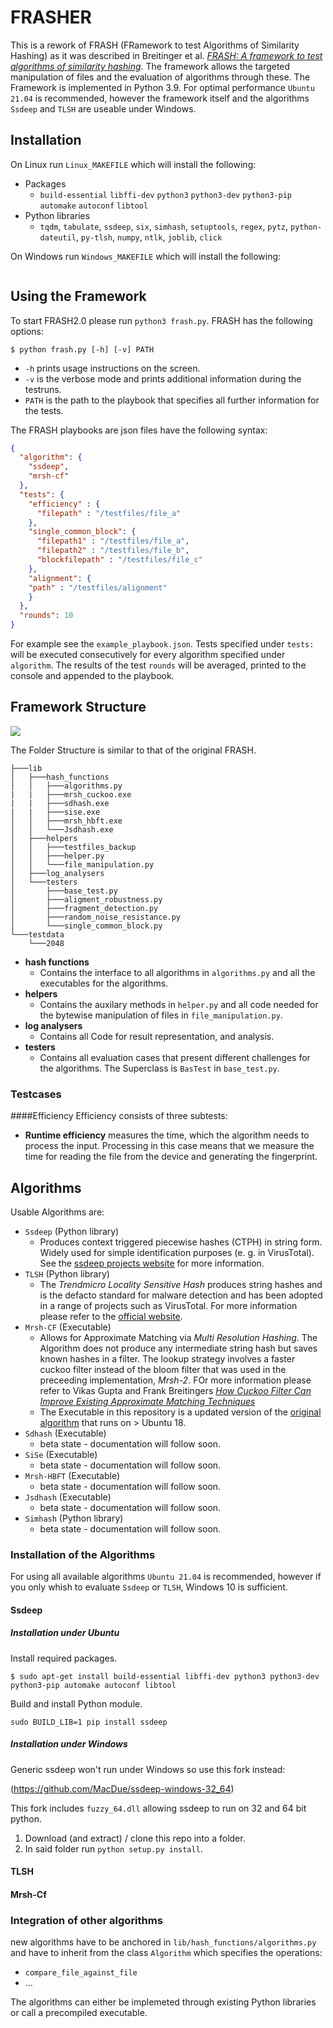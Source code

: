 # FRASHER

This is a rework of FRASH (FRamework to test Algorithms of Similarity Hashing) as it was described in Breitinger et al. 
[_FRASH: A framework to test algorithms of similarity hashing_](https://www.sciencedirect.com/science/article/pii/S1742287613000522). The framework allows the targeted manipulation of files 
and the evaluation of algorithms through these. The Framework is implemented in Python 3.9. For optimal performance `Ubuntu 21.04` is recommended, however the framework itself and the algorithms `Ssdeep` and `TLSH` are useable under Windows. 


## Installation 

On Linux run `Linux_MAKEFILE` which will install the following:
- Packages 
  - `build-essential` `libffi-dev` `python3` `python3-dev` `python3-pip` `automake` `autoconf` `libtool`
- Python libraries
  - `tqdm`, `tabulate`, `ssdeep`, `six`, `simhash`, `setuptools`, `regex`, `pytz`, `python-dateutil`, `py-tlsh`, `numpy`, 
  `ntlk`, `joblib`, `click`


On Windows run `Windows_MAKEFILE` which will install the following:
 ```
 
 ```
## Using the Framework



To start FRASH2.0 please run `python3 frash.py`. FRASH has the following options: 
```
$ python frash.py [-h] [-v] PATH
```
- `-h` prints usage instructions on the screen.
- `-v` is the verbose mode and prints additional information during the testruns.
- `PATH` is the path to the playbook that specifies all further information for the tests. 

The FRASH playbooks are json files have the following syntax:

```json
{
  "algorithm": {
    "ssdeep",
    "mrsh-cf"
  },
  "tests": {
    "efficiency" : {
      "filepath" : "/testfiles/file_a"
    },
    "single_common_block": {
      "filepath1" : "/testfiles/file_a", 
      "filepath2" : "/testfiles/file_b",
      "blockfilepath" : "/testfiles/file_c"
    },
    "alignment": {
    "path" : "/testfiles/alignment"
    }
  },
  "rounds": 10
}
```
For example see the `example_playbook.json`. Tests specified under `tests:` will be executed consecutively for every algorithm specified under `algorithm`.
The results of the test `rounds` will be averaged, printed to the console and appended to the playbook. 

## Framework Structure

![](https://viewer.diagrams.net/?tags=%7B%7D&highlight=0000ff&edit=_blank&layers=1&nav=1&title=Untitled%20Diagram.drawio#R7Vxbd9soEP41fkyO7rIfm6RpHrbbdrt7dpuXHiJhm1oWqoRje3%2F9goRugG3sSJaTbppzKiE0gu8bhpkBMrJvl5sPKUjmH3EIo5FlhJuRfTeyLNOxrBH7NcJtUTI27KJglqKQV6oLvqJ%2FIS80eOkKhTBrVSQYRwQl7cIAxzEMSKsMpClet6tNcdT%2BagJmUCr4GoBILv0bhWTOe2H5dfkDRLN5%2BWXTmxRPlqCszHuSzUGI140i%2B%2F3Ivk0xJsXVcnMLIwZeiUvx3v2Op1XDUhgTnRc%2BLR7jhy%2Bzh6fnnx%2Bn0aOzuLpaXXEynkG04h3mjSXbEoEUr%2BIQMiHGyL5ZzxGBXxMQsKdryjktm5NlRO9MejnFMbkHSxQxuh9g9AwJCgB%2FwNk1bXovt5536BmmBG4aRbw3HyBeQpJuaZXyqcuR5aple%2Fx%2BXRPllejPGyQ5pXIBrhyzSnaNH73gEKrhfF7d%2FfWQ%2FPEQpzfrKLoKv32xH69cs2M8M5LiBbzFEU7zt20j%2F6kAlNBSYLobQL8NoGe6EoCmowDQtDoAUKmPKvy8iH725olezNjFyL%2BpytIWtN7PFRtMua5dZbmyvaMVTCvZ1A8rMZYHlgzt%2BClLinteA0QznCIyX7Ze6uCDBvv16Xu3%2FXaAwIxkjRdyIb3DBqdTFCAYB9vmW8aZvj5FEUyYyZW%2BLb5haBXVUu4ZnEw8hfSe%2Ff8ddK0YwseZinQgthZDG14PnxfZIxChWUyvIzgtG1KZ%2B1u8ShFkLf4drgWTb3Vj8m3R5E9kk296Kovl9mWxrJ0Wi%2FVfiz5bRV8Sge0TxovrHxmOG0QWUndwSWEk%2ByaQGMewGCyRUFQSG1ByKIf2DSOFTt3RO%2F5gicKQfUapIW0d0nICrPKet37X7HWUeviHPQJT5RHYfWmH25N23KdgCdc4XfyvGVqa4RiCZlhn1Aylq%2Bh4kmqwieZ7ADJ4nWw7dMP32WVbwlrml%2BCkG3%2FTFax35Yc3SZioSOjP35TN9ytg4UVDwfUEFlRDoTcWlGNBNYcKwNPoOYG5USK7TE0D%2BScQLGY5V59WJEJxCWoI0sUn%2BhYirPPGteF2o9n2WIikFJiOVW6J0RekGoH9hUM6ESC1h4bUee2QipOg5wwNaV%2FuEbPh9CGP2n4VD6lb5RjrKUdvDpLsH0mUwTh8x3K8NRUhyOY5lmabyjbIFJJ0%2Bw97dG0Yk7LgWz7YTMMpC%2B42zfp32%2BbdZ5gi2k9Gd1G4QYRJvKLD1bB4QUsiva8Fsptt40YUV3QVhlJyWpr4M%2BpXBFDDxSEgnUFysKKsIA0FcBUKUJalMAIEPbcbrNIK%2FoXPGOVDnOufJziHY1Gxio7yt6xGnlsQ5AuK7I8FQQUQkqBcSatun66348N6eyjJkiXFUsYUbZjOdmH7vbHbQsVV%2BN62qxjebk%2FDu%2Fx%2BA6cq8ZpdqHHugAd37F63mXAUhta0J2e0tIogaJ%2BpDSKQZSjYZ2B1zddgxsbwr03PqH7M9thwBKXXNT1UbFuQf17TY2p4%2FW%2BMSNejRHbEnusNy55GgHEce6VTYrb8EXevN6LLeNvz2O3dD6UZjhg%2FimzqqoWYtfIm7nnVwj%2BsFj3GnRmPObyO5j%2BRFkWKXuWHdLF%2Bo4ZX9teWIEbJimofHUhVEPlWHRLPsASHxFelZQ2Vb9gbJ5O3pPKe7QsID670lux8v2aAx5cGr4ZDPUQMWEYVlxIDWhr%2B6gA4iXPU8Dip8qRv2q%2F3DaePAI2KbQs6s4tvafhyclJzJ4sZbS6RWc%2BL71FUvkQl8rvXQL0YhlWrFCfEc3t0qJokzkW9hk%2Fzq1PvG1Y31FNBF0S9reFt%2FerUi6mz00f93tTe2anX2BDef06nWu%2FKV6dsYcHLP2nBS1ehdFaoinrNBao9W6aG0tCxuEAqhg%2BnJpQc%2F7wJJVsVnQib7DO0RBFIWdRGCQxw2lpH72gz8aiDkEYgxfUVRxhMhVL0tpfJ7vpIjXQExMt%2FesJvMjh%2BGlnwl%2BF3k%2F%2FrBz%2FlEZrz4ndEujhIcZY9gfQwiDXieVIHpTToRphlK6nVYx3t96SSvGpaRW6tJKWMsxjgdbcb7Li1tqcIB4s%2F5yjevy8lbDhwujPsUBOiKaRJfFGndSdEUZAnJpZ7nhCd4xbe3iKVY3EJ4MQEizU5IKhvKjUyZcEqfa5M2RFxVzugau00u3h%2BxaEq7ujU53fHFtID%2FFKMwbZRLWEVst0NrnKpQoN3tktcpHVa9elF0YJulU2eavnGU%2BouryIirxpeztlf8SSdq9gLrDxJ15vj4mhsnDstVK7DY61gWbEdswqg%2Bctl9GweiJx17YLGZorSrzsYJRfEDmVppN0Sp%2BZxHFtQ0Ek%2Flkb8jsdXunu1HCVIryNIlGyF6ljlWW2Fq7OOQkdduUEep2SOZzgG0fu6VLAWdZ3fMDtrleP6AxKy5dvuwYpgEfVGJpa7D800rNF2MGqTdZp3qLPlytK1Ejso1x7%2BL%2BPPkviD9PpyT9x1%2Bnc2nLEiSaD8Oxv9Hbw5Lno96nSFrjoP5gwLdLinBju2eUBQz8GO2%2F2G0epgTHuNwHcPODrduVpdGkNX1xhaQ%2BqjLXo64hqV%2FtLXaS5TZ%2FqoEXy%2FutSjxI4qUFIoh%2Bj3aphuelv%2FObCClPqPqtnv%2FwM%3D)


The Folder Structure is similar to that of the  original FRASH.

```
├───lib               
│   ├───hash_functions
│   │   ├───algorithms.py
|   |   ├───mrsh_cuckoo.exe
|   |   ├───sdhash.exe
|   |   ├───sise.exe
│   │   ├───mrsh_hbft.exe
│   │   └───Jsdhash.exe
│   ├───helpers
│   │   ├───testfiles_backup
│   │   ├───helper.py
│   │   └───file_manipulation.py
│   ├───log_analysers
│   └───testers
│       ├───base_test.py
│       ├───aligment_robustness.py
│       ├───fragment_detection.py
│       ├───random_noise_resistance.py
│       └───single_common_block.py      
└───testdata
    └───2048
```
- **hash functions** 
  - Contains the interface to all algorithms in `algorithms.py` and all the executables for the algorithms.
- **helpers**
  - Contains the auxilary methods in `helper.py` and all code needed for the bytewise manipulation of files in `file_manipulation.py`.
- **log analysers**
  - Contains all Code for result representation, and analysis. 
- **testers**
  - Contains all evaluation cases that present different challenges for the algorithms. The Superclass is `BasTest` in `base_test.py`.

### Testcases

####Efficiency 
Efficiency consists of three subtests:
- **Runtime efficiency** measures the time, which the algorithm needs to process the input. Processing in this case means that we measure the time for reading the file from the device and generating the fingerprint.

## Algorithms
Usable Algorithms are: 
- `Ssdeep` (Python library)
  - Produces context triggered piecewise hashes (CTPH) in string form. Widely used for simple identification purposes (e. g. in VirusTotal). See the  [ssdeep projects website](https://ssdeep-project.github.io/ssdeep/index.html) for more information. 
- `TLSH` (Python library)
  - The _Trendmicro Locality Sensitive Hash_ produces string hashes and is the defacto standard for malware detection and has been adopted in a range of projects such as VirusTotal. For more information please refer to the [official website](http://tlsh.org/).
- `Mrsh-CF` (Executable)
  - Allows for Approximate Matching via _Multi Resolution Hashing_. The Algorithm does not produce any intermediate string hash but saves known hashes in a filter. The lookup strategy involves a faster cuckoo filter instead of the bloom filter that was used in the preceeding implementation, _Mrsh-2_. FOr more information please refer to Vikas Gupta and Frank Breitingers [_How Cuckoo Filter Can Improve Existing Approximate Matching Techniques_](https://www.researchgate.net/publication/292985174_How_Cuckoo_Filter_Can_Improve_Existing_Approximate_Matching_Techniques.)
  - The Executable in this repository is a updated version of the [original algorithm](https://www.fbreitinger.de/wp-content/uploads/2015/06/mrsh_cuckoo.zip) that runs on > Ubuntu 18. 
- `Sdhash` (Executable)
  - beta state - documentation will follow soon.
- `SiSe` (Executable)
  - beta state - documentation will follow soon.
- `Mrsh-HBFT` (Executable)
  - beta state - documentation will follow soon.
- `Jsdhash` (Executable)
  - beta state - documentation will follow soon.
- `Simhash` (Python library) 
  - beta state - documentation will follow soon.

### Installation of the Algorithms

For using all available algorithms `Ubuntu 21.04` is recommended, however if you only whish to evaluate `Ssdeep` or `TLSH`, Windows 10 is sufficient.  

#### Ssdeep
##### Installation under Ubuntu
Install required packages.
```
$ sudo apt-get install build-essential libffi-dev python3 python3-dev python3-pip automake autoconf libtool
```
Build and install Python module.
```
sudo BUILD_LIB=1 pip install ssdeep
```

##### Installation under Windows

Generic ssdeep won't run under Windows so use this fork instead:

(https://github.com/MacDue/ssdeep-windows-32_64)

This fork includes `fuzzy_64.dll` allowing ssdeep to run on 32 and 64 bit python. 

1. Download (and extract) / clone this repo into a folder.
2. In said folder run `python setup.py install`.

#### TLSH

#### Mrsh-Cf



### Integration of other algorithms
 new algorithms have to be anchored in `lib/hash_functions/algorithms.py` and have to inherit from the class 
`Algorithm` which specifies the operations: 
- `compare_file_against_file`
- ...

The algorithms can either be implemeted through existing Python libraries or call a precompiled executable. 

